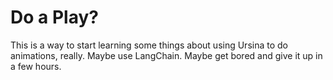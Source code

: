# Do a Play?

This is a way to start learning some things about using Ursina to do animations, really. Maybe use LangChain. Maybe get bored and give it up in a few hours.
